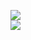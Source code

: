 [![](https://img.shields.io/badge/Made%20With-Github%20Spray-lightgrey.svg?style=for-the-badge&logo=github)](https://github.com/Annihil/github-spray#19888)  
[![](https://i.imgur.com/2DrTn0Z.gif)](https://github.com/Annihil/github-spray)